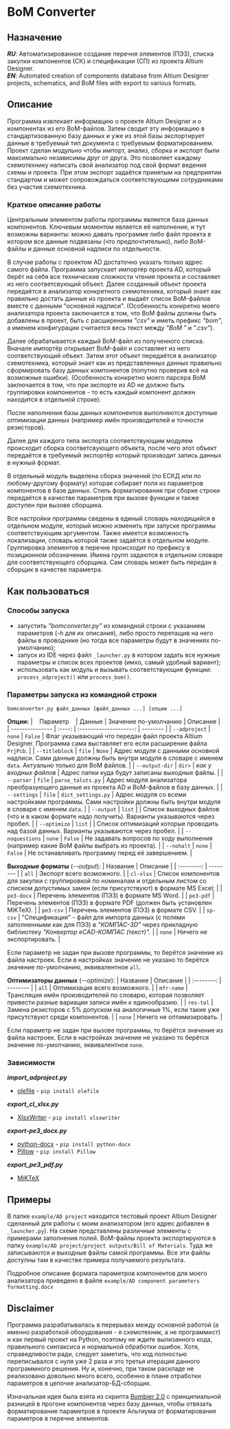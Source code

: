 # BoM Converter

## Назначение
***RU***: Автоматизированное создание перечня элементов (ПЭ3), списка закупки компонентов (СК) и спецификации (СП) из проекта Altium Designer.<br/>
***EN***: Automated creation of components database from Altium Designer projects, schematics, and BoM files with export to various formats.

## Описание
Программа извлекает информацию о проекте Altium Designer и о компонентах из его BoM-файлов. Затем сводит эту информацию в стандартизованную базу данных и уже из этой базы экспортирует данные в требуемый тип документа с требуемым форматированием. Проект сделан модульно чтобы импорт, анализ, сборка и экспорт были максимально независимы друг от друга. Это позволяет каждому схемотехнику написать свой анализатор под свой формат ведения схемы и проекта. При этом экспорт задаётся принятым на предприятии стандартом и может сопровождаться соответствующими сотрудниками без участия схемотехника.

### Краткое описание работы
Центральным элементом работы программы является база данных компонентов. Ключевым моментом является её наполнение, и тут возможны варианты: можно давать программе либо файл проекта в котором все данные подвязаны (что предпочтительно), либо BoM-файлы и данные основной надписи по отдельности.

В случае работы с проектом AD достаточно указать только адрес самого файла. Программа запускает импортёр проекта AD, который берёт на себя все технические сложности чтения проекта и составляет из него соответсвующий объект. Далее созданный объект проекта передаётся в анализатор конкретного схемотехника, который знает как правильно достать данные из проекта и выдаёт список BoM-файлов вместе с данными "основной надписи". (Особенность конкретно моего анализатора проекта заключается в том, что BoM файлы должны быть добавлены в проект, быть с расширением *"csv"* и иметь префикс *"bom"*, а именем конфигурации считается весь текст между *"BoM "* и *".csv"*).

Далее обрабатывается каждый BoM-файл из полученного списка. Вначале импортёр открывает BoM-файл и составляет из него соответствующий объект. Затем этот объект передаётся в анализатор схемотехника, который знает как из представленных данных правильно сформировать базу данных компонентов (попутно проверив всё на возможные ошибки). (Особенность конкретно моего парсера BoM заключается в том, что при экспорте из AD не должно быть группировки компонентов - то есть каждый компонент должен находится в отдельной строке).

После наполнения базы данных компонентов выполняются доступные оптимизации данных (например имён производителей и точности резисторов).

Далее для каждого типа экспорта соответствующим модулем происходит сборка соответсвующего объекта, после чего этот объект передаётся в требуемый экспортёр который производит запись данных в нужный формат.

В отдельный модуль выделена сборка значений (по ЕСКД или по любому-другому формату) которая собирает поля из параметров компонентов в базе данных. Стиль форматирования при сборке строки передаётся в качестве параметров при вызове функции и также доступен при вызове сборщика. 

Все настройки программы сведены в единый словарь находящийся в отдельном модуле, который можно изменить при запуске программы соответствующим аргументом. Также имеется возможность локализации, словарь которой также задаётся в отдельном модуле. Группировка элементов в перечне происходит по префиксу в позиционном обозначении. Имена групп задаются в отдельном словаре для соответствующего сборщика. Сам словарь может быть передан в сборщик в качестве параметра.

## Как пользоваться
### Способы запуска
- запустить *"bomconverter.py"* из командной строки с указанием параметров (*-h* для их описания), либо просто перетащив на него файлы в проводнике (но тогда все параметры будут в значениях по-умолчанию);
- запуск из IDE через файл `_launcher.py` в котором задать все нужные параметры и список всех проектов (имхо, самый удобный вариант);
- использовать как модуль и вызывать соответствующие функции: `process_adproject()` или `process_bom()`.

### Параметры запуска из командной строки
`bomconverter.py файл_данных [файл_данных ...] [опции ...]`

**Опции:**
| &nbsp;&nbsp;&nbsp;Параметр&nbsp;&nbsp;&nbsp; | Данные | Значение по-умолчанию  | Описание |
| --------------- | :----: | :--------------------: | -------- |
| `--adproject`   | `none` | `False`                | Флаг указывающий что передан файл проекта Altium Designer. Программа сама выставляет его если расширение файла `PrjPcb`. |
| `--titleblock`  | `file` | `None`                 | Адрес модуля с данными основной надписи. Сами данные должны быть внутри модуля в словаре с именем `data`. Актуально только для BoM файлов. |
| `--output-dir`  | `dir>` | *как у входных файлов* | Адрес папки куда будут записаны выходные файлы. |
| `--parser`      | `file` | `parse_taluts.py`      | Адрес модуля анализатора преобразующего данные из проекта AD и BoM-файлов в базу данных. |
| `--settings`    | `file` | `dict_settings.py`     | Адрес модуля со всеми настройками программы. Сами настройки должны быть внутри модуля в словаре с именем `data`. |
| `--output`      | `list` |                        | Список выходных файлов (что и в каком формате надо получить). Варианты указываются через пробел. |
| `--optimize`    | `list` |                        | Список оптимизаций которые проводить над базой данных. Варианты указываются через пробел. |
| `--noquestions` | `none` | `False`                | Не задавать вопросов по ходу выполнения (например какие BoM файлы выбрать из проекта). |
| `--nohalt`      | `none` | `False`                | Не останавливать программу перед её завершением. |



**Выходные форматы** (*--output*):
|  Название  | Описание |
| :--------: | -------- | 
| `all`      | Экспорт всего возможного. |
| `cl-xlsx`  | Список компонентов для закупки с группировкой по номиналам и отдельным листом со списком допустимых замен (если присутствуют) в формате MS Excel; |
| `pe3-docx` | Перечень элементов (ПЭ3) в формате MS Word. |
| `pe3-pdf`  | Перечень элементов (ПЭ3) в формате PDF (должен быть установлен MiKTeX). |
| `pe3-csv`  | Перечень элементов (ПЭ3) в формате CSV. |
| `sp-csv`   | "Спецификация" - файл для импорта данных (с полями заполненными как для ПЭ3) в *"КОМПАС-3D"* через прикладную библиотеку *"Конвертор eCAD-КОМПАС (текст)"*. |
| `none`     | Ничего не экспортировать. |

Если параметр не задан при вызове программы, то берётся значение из файла настроек. Если в настройках значение не указано то берётся значение по-умолчанию, эквивалентное `all`.



**Оптимизаторы данных** (*--optimize*):
|  Название  | Описание |
| :--------: | -------- | 
| `all`      | Оптимизация всего возможного. |
| `mfr-name` | Трансляция имён производителей по словарю, которая позволяет привести разные вариации записи имён к единообразию. |
| `res-tol`  | Замена резисторов с 5% допуском на аналогичные 1%, если такие уже присутствуют среди компонентов. |
| `none`     | Ничего не оптимизировать. |

Если параметр не задан при вызове программы, то берётся значение из файла настроек. Если в настройках значение не указано то берётся значение по-умолчанию, эквивалентное `none`.

### Зависимости
**_import_adproject.py_**
- [olefile](https://pypi.org/project/olefile) - `pip install olefile`

**_export_cl_xlsx.py_**
- [XlsxWriter](https://xlsxwriter.readthedocs.io/) - `pip install xlsxwriter`

**_export-pe3_docx.py_**
- [python-docx](https://python-docx.readthedocs.io) - `pip install python-docx`
- [Pillow](https://pillow.readthedocs.io) - `pip install Pillow`

**_export_pe3_pdf.py_**
- [MiKTeX](https://miktex.org/)

## Примеры
В папке `example/AD project` находится тестовый проект Altium Designer сделанный для работы с моим анализатором (его адрес добавлен в `_launcher.py`). На схеме представлены различные элементы с примерами заполнения полей. BoM-файлы проекта экспортируются в папку `example/AD project/project outputs/Bill of Materials`. Туда же записываются и выходные файлы самой программы. Все эти файлы доступны там в качестве примера получаемого результата.

Подробное описание формата параметров компонентов для моего анализатора приведено в файле `example/AD component parameters formatting.docx`

## Disclaimer
Программа разрабатывалась в перерывах между основной работой (а именно разработкой оборудования - я схемотехник, а не программист) и как первый проект на Python, поэтому не ждите вылизанного кода, правильного синтаксиса и нормальной обработки ошибок. Хотя, справедливости ради, следует заметить, что код полностью переписывался с нуля уже 2 раза и это третья итерация данного программного решения. Ну и, конечно, при таком раскладе не реализовано довольно много всего, особенно в плане отработки параметров в цепочке анализатор-БД-сборщик.

Изначальная идея была взята из скрипта [Bombier 2.0](https://github.com/dngulin/bombier) с принципиальной разницей в прогоне компонентов через базу данных, чтобы отвязать форматирование параметров в проекте Альтиума от форматирования параметров в перечне элементов. 
